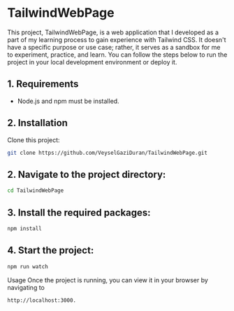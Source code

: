 # TailwindWebPage

This project, TailwindWebPage, is a web application that I developed as a part of my learning process to gain experience with Tailwind CSS. It doesn't have a specific purpose or use case; rather, it serves as a sandbox for me to experiment, practice, and learn. You can follow the steps below to run the project in your local development environment or deploy it.

## 1. Requirements

- Node.js and npm must be installed.

## 2. Installation

 Clone this project:

   ```bash
   git clone https://github.com/VeyselGaziDuran/TailwindWebPage.git
   ```



## 2. Navigate to the project directory:
```bash
cd TailwindWebPage
```
## 3. Install the required packages: 
```bash
npm install
```

## 4. Start the project: 
```bash
npm run watch
```

Usage
Once the project is running, you can view it in your browser by navigating to
```bash
http://localhost:3000.
```

